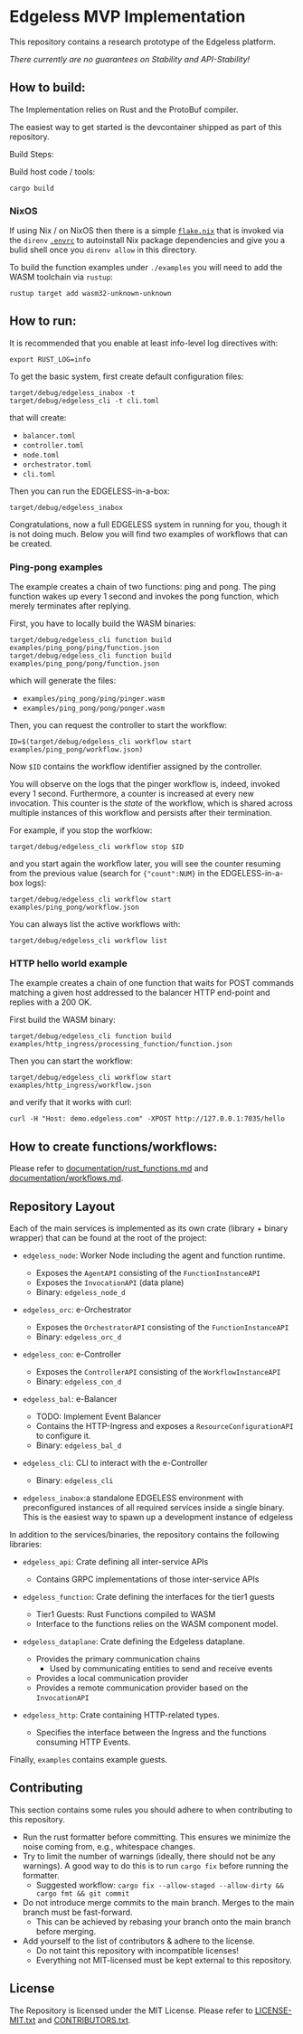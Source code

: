 # Edgeless MVP Implementation

This repository contains a research prototype of the Edgeless platform.

*There currently are no guarantees on Stability and API-Stability!*

## How to build:

The Implementation relies on Rust and the ProtoBuf compiler.

The easiest way to get started is the devcontainer shipped as part of this repository. 

Build Steps:

Build host code / tools:

```
cargo build
```

### NixOS

If using Nix / on NixOS then there is a simple [`flake.nix`](./flake.nix) that is invoked via the `direnv` [`.envrc`](./.envrc) to autoinstall Nix package dependencies and give you a bulid shell once you `direnv allow` in this directory.

To build the function examples under `./examples` you will need to add the WASM toolchain via `rustup`:

```shell
rustup target add wasm32-unknown-unknown
```

## How to run:

It is recommended that you enable at least info-level log directives with:

```
export RUST_LOG=info
```

To get the basic system, first create default configuration files:

```
target/debug/edgeless_inabox -t 
target/debug/edgeless_cli -t cli.toml
```

that will create:

- `balancer.toml`
- `controller.toml`
- `node.toml`
- `orchestrator.toml`
- `cli.toml`

Then you can run the EDGELESS-in-a-box:

```
target/debug/edgeless_inabox
```

Congratulations, now a full EDGELESS system in running for you, though it is not doing much.
Below you will find two examples of workflows that can be created.

### Ping-pong examples

The example creates a chain of two functions: ping and pong. The ping function wakes up every 1 second and invokes the pong function, which merely terminates after replying.

First, you have to locally build the WASM binaries:

```
target/debug/edgeless_cli function build examples/ping_pong/ping/function.json
target/debug/edgeless_cli function build examples/ping_pong/pong/function.json
```

which will generate the files:

- `examples/ping_pong/ping/pinger.wasm`
- `examples/ping_pong/pong/ponger.wasm`

Then, you can request the controller to start the workflow:

```
ID=$(target/debug/edgeless_cli workflow start examples/ping_pong/workflow.json)
```

Now `$ID` contains the workflow identifier assigned by the controller.

You will observe on the logs that the pinger workflow is, indeed, invoked every 1 second. Furthermore, a counter is increased at every new invocation. This counter is the _state_ of the workflow, which is shared across multiple instances of this workflow and persists after their termination.

For example, if you stop the worfklow:

```
target/debug/edgeless_cli workflow stop $ID
```

and you start again the workflow later, you will see the counter resuming from the previous value (search for `{"count":NUM}` in the EDGELESS-in-a-box logs):

```
target/debug/edgeless_cli workflow start examples/ping_pong/workflow.json
```

You can always list the active workflows with:

```
target/debug/edgeless_cli workflow list
```

### HTTP hello world example

The example creates a chain of one function that waits for POST commands matching a given host addressed to the balancer HTTP end-point and replies with a 200 OK.

First build the WASM binary:

```
target/debug/edgeless_cli function build examples/http_ingress/processing_function/function.json
```

Then you can start the workflow:

```
target/debug/edgeless_cli workflow start examples/http_ingress/workflow.json
```

and verify that it works with curl:

```
curl -H "Host: demo.edgeless.com" -XPOST http://127.0.0.1:7035/hello
```

## How to create functions/workflows:

Please refer to [documentation/rust_functions.md](documentation/rust_functions.md) and [documentation/workflows.md](documentation/workflows.md).

## Repository Layout

Each of the main services is implemented as its own crate (library + binary wrapper) that can be found at the root of the project:

* `edgeless_node`:  Worker Node including the agent and function runtime.
    * Exposes the `AgentAPI` consisting of the `FunctionInstanceAPI`
    * Exposes the `InvocationAPI` (data plane)
    * Binary: `edgeless_node_d`

* `edgeless_orc`: e-Orchestrator
    * Exposes the `OrchestratorAPI` consisting of the `FunctionInstanceAPI`
    * Binary: `edgeless_orc_d`

* `edgeless_con`: e-Controller
    * Exposes the `ControllerAPI` consisting of the `WorkflowInstanceAPI`
    * Binary: `edgeless_con_d`

* `edgeless_bal`: e-Balancer
    * TODO: Implement Event Balancer
    * Contains the HTTP-Ingress and exposes a `ResourceConfigurationAPI` to configure it.
    * Binary: `edgeless_bal_d`

* `edgeless_cli`: CLI to interact with the e-Controller
    * Binary: `edgeless_cli`

* `edgeless_inabox`:a standalone EDGELESS environment with preconfigured instances of all required services inside a single binary. This is the easiest way to spawn up a development instance of edgeless

In addition to the services/binaries, the repository contains the following libraries:

* `edgeless_api`: Crate defining all inter-service APIs
    * Contains GRPC implementations of those inter-service APIs

* `edgeless_function`: Crate defining the interfaces for the tier1 guests
    * Tier1 Guests: Rust Functions compiled to WASM
    * Interface to the functions relies on the WASM component model.

* `edgeless_dataplane`: Crate defining the Edgeless dataplane.
    * Provides the primary communication chains
        * Used by communicating entities to send and receive events
    * Provides a local communication provider
    * Provides a remote communication provider based on the `InvocationAPI`

* `edgeless_http`: Crate containing HTTP-related types.
    * Specifies the interface between the Ingress and the functions consuming HTTP Events.

Finally, `examples` contains example guests.

## Contributing

This section contains some rules you should adhere to when contributing to this repository.

* Run the rust formatter before committing. This ensures we minimize the noise coming from, e.g., whitespace changes.
* Try to limit the number of warnings (ideally, there should not be any warnings). A good way to do this is to run `cargo fix` before running the formatter.
    *  Suggested workflow: `cargo fix --allow-staged --allow-dirty && cargo fmt && git commit`
* Do not introduce merge commits to the main branch. Merges to the main branch must be fast-forward.
    *   This can be achieved by rebasing your branch onto the main branch before merging.
* Add yourself to the list of contributors & adhere to the license.
    * Do not taint this repository with incompatible licenses!
    * Everything not MIT-licensed must be kept external to this repository.

## License

The Repository is licensed under the MIT License. Please refer to [LICENSE-MIT.txt](LICENSE-MIT.txt) and [CONTRIBUTORS.txt](CONTRIBUTORS.txt). 
